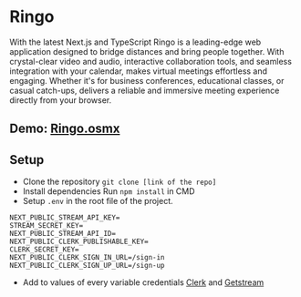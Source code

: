 # Ringo 
With the latest Next.js and TypeScript Ringo is a leading-edge web application designed to bridge distances and bring people together. With crystal-clear video and audio, interactive collaboration tools, and seamless integration with your calendar, makes virtual meetings effortless and engaging. Whether it's for business conferences, educational classes, or casual catch-ups, delivers a reliable and immersive meeting experience directly from your browser. 


## Demo: [Ringo.osmx](https://ringo.osmx.me/)



## Setup
- Clone the repository `git clone [link of the repo]`
- Install dependencies Run `npm install` in CMD
- Setup `.env` in the root file of the project.
```
NEXT_PUBLIC_STREAM_API_KEY=
STREAM_SECRET_KEY=
NEXT_PUBLIC_STREAM_API_ID=
NEXT_PUBLIC_CLERK_PUBLISHABLE_KEY=
CLERK_SECRET_KEY=
NEXT_PUBLIC_CLERK_SIGN_IN_URL=/sign-in
NEXT_PUBLIC_CLERK_SIGN_UP_URL=/sign-up
```
- Add to values of every variable credentials [Clerk](https://clerk.com/) and [Getstream](https://getstream.io/)
